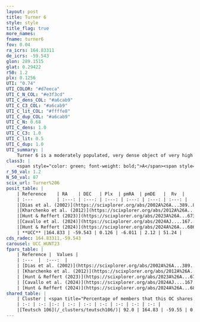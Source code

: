 ```yaml
---
layout: post
title: Turner 6
style: style
title_flag: true
more_names: 
fname: turner6
fov: 0.04
ra_icrs: 164.83311
de_icrs: -59.543
glon: 289.1515
glat: 0.29422
r50: 1.2
plx: 0.1256
UTI: "0.74"
UTI_COLOR: "#d7eeca"
UTI_C_N_COL: "#e3f3cd"
UTI_C_dens_COL: "#a6cab9"
UTI_C_C3_COL: "#a6cab9"
UTI_C_lit_COL: "#ffffe8"
UTI_C_dup_COL: "#a6cab9"
UTI_C_N: 0.68
UTI_C_dens: 1.0
UTI_C_C3: 1.0
UTI_C_lit: 0.5
UTI_C_dup: 1.0
UTI_summary: |
    Turner 6 is a moderately populated, very dense object of very high C3 quality. It is moderately studied in the literature.<br><br>This object shares a large percentage of members with at least one entry reported in the same catalogue.
class3: |
    <span style="color: green; font-weight: bold;">A</span><span style="color: green; font-weight: bold;">A</span>
r_50_val: 1.2
N_50_val: 87
scix_url: Turner%206
posit_table: |
    | Reference    | RA    | DEC   | Plx  | pmRA  | pmDE   |  Rv  |
    | :---         | :---: | :---: | :---: | :---: | :---: | :---: |
    |[Dias et al. (2002)](https://scixplorer.org/abs/2002A%26A...389..871D) | 164.754 | -59.499 | -- | 0.72 | 1.76 | -- |
    |[Kharchenko et al. (2012)](https://scixplorer.org/abs/2012A%26A...543A.156K) | 164.754 | -59.483 | -- | -0.88 | -0.4 | -- |
    |[Hunt & Reffert (2023)](https://scixplorer.org/abs/2023A%26A...673A.114H) | 164.834 | -59.544 | 0.119 | -5.999 | 2.144 | 51.905 |
    |[Cavallo et al. (2024)](https://scixplorer.org/abs/2024AJ....167...12C) | 164.823 | -59.555 | 0.118 | -- | -- | -- |
    |[Hunt & Reffert (2024)](https://scixplorer.org/abs/2024A%26A...686A..42H) | 164.834 | -59.544 | 0.119 | -5.999 | 2.144 | 51.905 |
    | **UCC** |164.833 | -59.543 | 0.126 | -6.011 | 2.12 | 51.24 | 
cds_radec: 164.83311,-59.543
carousel: UCC_HUNT23
fpars_table: |
    | Reference |  Values |
    | :---  |  :---:  |
    | [Dias et al. (2002)](https://scixplorer.org/abs/2002A%26A...389..871D) | `E(B-V)=1.32, Dist=3250.0, Age=7.9` |
    | [Kharchenko et al. (2012)](https://scixplorer.org/abs/2012A%26A...543A.156K) | `e_bv=1.145, distance=3600, log_age=6.6` |
    | [Hunt & Reffert (2023)](https://scixplorer.org/abs/2023A%26A...673A.114H) | `AV50=2.792, diffAV50=2.328, MOD50=14.556, logAge50=8.352` |
    | [Cavallo et al. (2024)](https://scixplorer.org/abs/2024AJ....167...12C) | `AV50=2.19, dMod50=13.56, logAge50=8.89, [Fe/H]50=-0.18` |
    | [Hunt & Reffert (2024)](https://scixplorer.org/abs/2024A%26A...686A..42H) | `MassJ=1111.40` |
shared_table: |
    | Cluster | <span title="Percentage of members that this OC shares with the ones listed">%</span>   | RA   | DEC   | Plx   | pmRA  | pmDE  | Rv | UTI |
    | :-: | :-: |:-: | :-: | :-: | :-: | :-: | :-: | :-: |
    |[Teutsch 106](/_clusters/teutsch106/)| 92.0 | 164.83 | -59.55 | 0.13 | -5.99 | 2.11 | 49.35 |0.75 |
---
```

